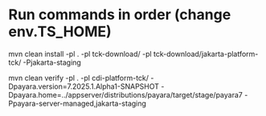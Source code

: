 # Run commands in order (change env.TS_HOME)
mvn clean install -pl . -pl tck-download/ -pl tck-download/jakarta-platform-tck/ -Pjakarta-staging

mvn clean verify -pl . -pl cdi-platform-tck/ -Dpayara.version=7.2025.1.Alpha1-SNAPSHOT -Dpayara.home=../appserver/distributions/payara/target/stage/payara7 -Ppayara-server-managed,jakarta-staging